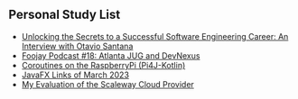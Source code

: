 ## Personal Study List
<!-- BLOG-POST-LIST:START -->
- [Unlocking the Secrets to a Successful Software Engineering Career: An Interview with Otavio Santana](https://foojay.io/today/unlocking-the-secrets-to-a-successful-software-engineering-career-an-interview-with-otavio-santana/)
- [Foojay Podcast #18: Atlanta JUG and DevNexus](https://foojay.io/today/foojay-podcast-18/)
- [Coroutines on the RaspberryPi &lpar;Pi4J-Kotlin&rpar;](https://foojay.io/today/coroutines-on-the-raspberrypi-pi4j-kotlin/)
- [JavaFX Links of March 2023](https://foojay.io/today/javafx-links-of-march-2023/)
- [My Evaluation of the Scaleway Cloud Provider](https://foojay.io/today/my-evaluation-of-the-scaleway-cloud-provider/)
<!-- BLOG-POST-LIST:END -->  
